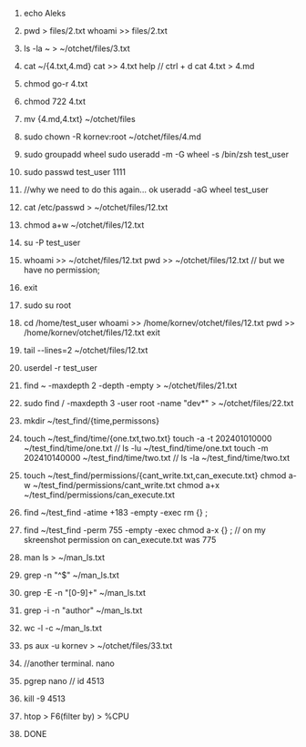 1. echo Aleks

2. pwd > files/2.txt
    whoami >> files/2.txt

3. ls -la ~ > ~/otchet/files/3.txt

4. cat ~/{4.txt,4.md}
    cat >> 4.txt
    help // ctrl + d
    cat 4.txt > 4.md

5. chmod go-r 4.txt

6. chmod 722 4.txt

7. mv {4.md,4.txt} ~/otchet/files

8. sudo chown -R kornev:root ~/otchet/files/4.md

9. sudo groupadd wheel
    sudo useradd -m -G wheel -s /bin/zsh test_user

10. sudo passwd test_user
    1111

11. //why we need to do this again... ok
    useradd -aG wheel test_user

12. cat /etc/passwd > ~/otchet/files/12.txt

13. chmod a+w ~/otchet/files/12.txt

14. su -P test_user

15. whoami >> ~/otchet/files/12.txt
    pwd >> ~/otchet/files/12.txt
    // but we have no permission;

16. exit

17. sudo su root 

18. cd /home/test_user
    whoami >> /home/kornev/otchet/files/12.txt
    pwd >> /home/kornev/otchet/files/12.txt
    exit

19. tail --lines=2 ~/otchet/files/12.txt

20. userdel -r test_user 

21. find ~ -maxdepth 2 -depth -empty > ~/otchet/files/21.txt

22. sudo find / -maxdepth 3 -user root -name "dev*" > ~/otchet/files/22.txt

23. mkdir ~/test_find/{time,permissons}

24. touch ~/test_find/time/{one.txt,two.txt}
    touch -a -t 202401010000 ~/test_find/time/one.txt
    // ls -lu ~/test_find/time/one.txt
    touch -m 202410140000 ~/test_find/time/two.txt
    // ls -la ~/test_find/time/two.txt

25. touch ~/test_find/permissions/{cant_write.txt,can_execute.txt}
    chmod a-w ~/test_find/permissions/cant_write.txt
    chmod a+x ~/test_find/permissions/can_execute.txt

26. find ~/test_find -atime +183 -empty -exec rm {} \;


27. find ~/test_find -perm 755 -empty -exec chmod a-x {} \;
    // on my skreenshot permission on can_execute.txt was 775

28. man ls > ~/man_ls.txt

29. grep -n "^$" ~/man_ls.txt

30. grep -E -n "[0-9]+" ~/man_ls.txt

31. grep -i -n "author" ~/man_ls.txt

32. wc -l -c ~/man_ls.txt

33. ps aux -u kornev > ~/otchet/files/33.txt

34. //another terminal. nano

35. pgrep nano // id 4513

36. kill -9 4513

37. htop > F6(filter by) > %CPU

38. DONE